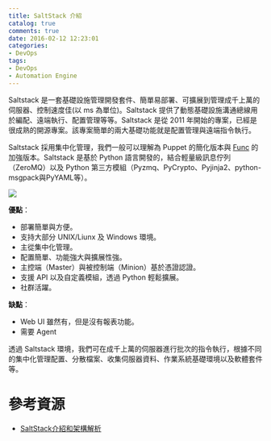 ```yaml
---
title: SaltStack 介紹
catalog: true
comments: true
date: 2016-02-12 12:23:01
categories:
- DevOps
tags:
- DevOps
- Automation Engine
---
```

Saltstack 是一套基礎設施管理開發套件、簡單易部署、可擴展到管理成千上萬的伺服器、控制速度佳(以 ms 為單位)。Saltstack 提供了動態基礎設施溝通總線用於編配、遠端執行、配置管理等等。Saltstack 是從 2011 年開始的專案，已經是很成熟的開源專案。該專案簡單的兩大基礎功能就是配置管理與遠端指令執行。

Saltstack 採用集中化管理，我們一般可以理解為 Puppet 的簡化版本與 [Func](https://fedorahosted.org/func/)
的加強版本。Saltstack 是基於 Python 語言開發的，結合輕量級訊息佇列（ZeroMQ）以及 Python 第三方模組（Pyzmq、PyCrypto、Pyjinja2、python-msgpack與PyYAML等）。

![](/images/devops/saltstack-arch.png)

<!--more-->

**優點**：
* 部署簡單與方便。
* 支持大部分 UNIX/Liunx 及 Windows 環境。
* 主從集中化管理。
* 配置簡單、功能強大與擴展性強。
* 主控端（Master）與被控制端（Minion）基於憑證認證。
* 支援 API 以及自定義模組，透過 Python 輕鬆擴展。
* 社群活躍。

**缺點**：
* Web UI 雖然有，但是沒有報表功能。
* 需要 Agent

透過 Saltstack 環境，我們可在成千上萬的伺服器進行批次的指令執行，根據不同的集中化管理配置、分散檔案、收集伺服器資料、作業系統基礎環境以及軟體套件等。

# 參考資源
* [SaltStack介紹和架構解析](http://openskill.cn/article/183?utm_source=tuicool&utm_medium=referral)
